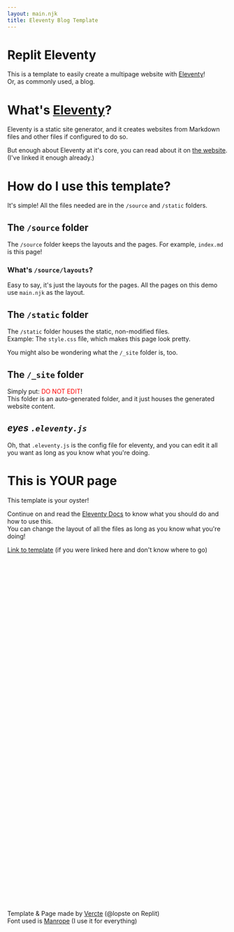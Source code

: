 ```yaml
---
layout: main.njk
title: Eleventy Blog Template
---
```


# Replit Eleventy
This is a template to easily create a multipage website with <a href="https://11ty.dev/">Eleventy</a>!   
Or, as commonly used, a blog.

# What's <a href="https://11ty.dev/">Eleventy</a>?
Eleventy is a static site generator, and it creates websites 
from Markdown files and other files if configured to do so.  

But enough about Eleventy at it's core, you can read about it on <a href="https://11ty.dev/">the website</a>. (I've linked it enough already.)

# How do I use this template?
It's simple! All the files needed are in the `/source` and `/static` folders.

## The `/source` folder
The `/source` folder keeps the layouts and the pages.
For example, `index.md` is this page! <!-- Hello viewer! This is correct! -->

### What's `/source/layouts`?
Easy to say, it's just the layouts for the pages. All the pages on this demo use `main.njk` as the layout.

## The `/static` folder
The `/static` folder houses the static, non-modified files.  
Example: The `style.css` file, which makes this page look <span class="pretty">pretty</span>.  

You might also be wondering what the `/_site` folder is, too.

## The `/_site` folder
Simply put: <span style="color: red;">DO NOT EDIT</span>!  
This folder is an auto-generated folder,
and it just houses the generated website content.

## *eyes `.eleventy.js`*
Oh, that `.eleventy.js` is the config file for eleventy, 
and you can edit it all you want
as long as you know what you're doing.  

# This is YOUR page
This template is your oyster!

Continue on and read the <a href="https://11ty.dev/docs/">Eleventy Docs</a>
to know what you should do and how to use this.  
You can change the layout of all the files as long as you know what you're doing!

<a href="https://replit.com/@lopste/Eleventy?v=1">Link to template</a> (if you were linked here and don't know where to go)

<div style="height: 20vh;"></div>

<div id="footer">
  Template & Page made by <a href="https://vercte.net">Vercte</a> (@lopste on Replit) <br>
  Font used is <a href="https://manropefont.com">Manrope</a> (I use it for everything)
</div>